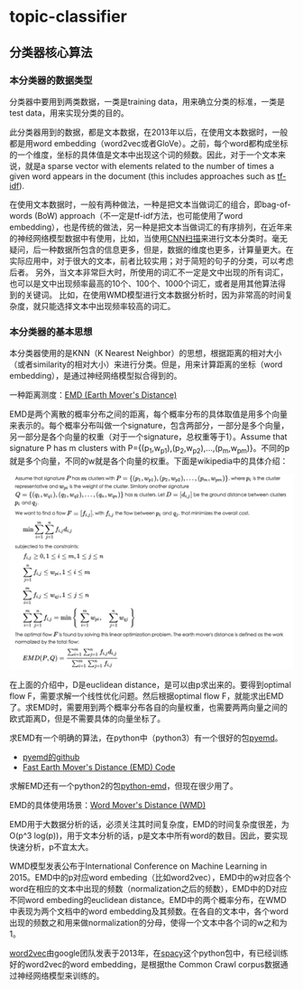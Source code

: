 # topic-classifier

## 分类器核心算法

### 本分类器的数据类型
分类器中要用到两类数据，一类是training data，用来确立分类的标准，一类是test data，用来实现分类的目的。

此分类器用到的数据，都是文本数据，在2013年以后，在使用文本数据时，一般都是用word embedding（word2vec或者GloVe）。之前，每个word都构成坐标的一个维度，坐标的具体值是文本中出现这个词的频数。因此，对于一个文本来说，就是a sparse vector with elements related to the number of times a given word appears in the document (this includes approaches such as [tf-idf](https://en.wikipedia.org/wiki/Tf%E2%80%93idf)).

在使用文本数据时，一般有两种做法，一种是把文本当做词汇的组合，即bag-of-words (BoW) approach（不一定是tf-idf方法，也可能使用了word embedding），也是传统的做法，另一种是把文本当做词汇的有序排列，在近年来的神经网络模型数据中有使用，比如，当使用[CNN扫描](https://github.com/dennybritz/cnn-text-classification-tf)来进行文本分类时。毫无疑问，后一种数据所包含的信息更多，但是，数据的维度也更多，计算量更大。在实际应用中，对于很大的文本，前者比较实用；对于简短的句子的分类，可以考虑后者。
另外，当文本非常巨大时，所使用的词汇不一定是文中出现的所有词汇，也可以是文中出现频率最高的10个、100个、1000个词汇，或者是用其他算法得到的关键词。
比如，在使用WMD模型进行文本数据分析时，因为非常高的时间复杂度，就只能选择文本中出现频率较高的词汇。


### 本分类器的基本思想
本分类器使用的是KNN（K Nearest Neighbor）的思想，根据距离的相对大小（或者similarity的相对大小）来进行分类。但是，用来计算距离的坐标（word embedding），是通过神经网络模型拟合得到的。

一种距离测度：[EMD (Earth Mover's Distance)](https://en.wikipedia.org/wiki/Earth_mover's_distance)

EMD是两个离散的概率分布之间的距离，每个概率分布的具体取值是用多个向量来表示的。每个概率分布叫做一个signature，包含两部分，一部分是多个向量，另一部分是各个向量的权重（对于一个signature，总权重等于1）。Assume that signature P has m clusters with P={(p<sub>1</sub>,w<sub>p1</sub>),(p<sub>2</sub>,w<sub>p2</sub>),...,(p<sub>m</sub>,w<sub>pm</sub>)}。不同的p就是多个向量，不同的w就是各个向量的权重。下面是wikipedia中的具体介绍：

![The definition of EMD](images/emd.png)

在上面的介绍中，D是euclidean distance，是可以由p求出来的。要得到optimal flow F，需要求解一个线性优化问题。然后根据optimal flow F，就能求出EMD了。求EMD时，需要用到两个概率分布各自的向量权重，也需要两两向量之间的欧式距离D，但是不需要具体的向量坐标了。

求EMD有一个明确的算法，在python中（python3）有一个很好的包[pyemd](https://pypi.python.org/pypi/pyemd)。
* [pyemd的github](https://github.com/wmayner/pyemd)
* [Fast Earth Mover's Distance (EMD) Code](http://www.ariel.ac.il/sites/ofirpele/fastemd/code/)

求解EMD还有一个python2的包[python-emd](https://github.com/pdinges/python-emd)，但现在很少用了。

EMD的具体使用场景：[Word Mover's Distance (WMD)](http://proceedings.mlr.press/v37/kusnerb15.pdf)

EMD用于大数据分析的话，必须关注其时间复杂度，EMD的时间复杂度很差，为O(p^3 log(p))，用于文本分析的话，p是文本中所有word的数目。因此，要实现快速分析，p不宜太大。

WMD模型发表公布于International Conference on Machine Learning in 2015。EMD中的p对应word embeding（比如word2vec），EMD中的w对应各个word在相应的文本中出现的频数（normalization之后的频数），EMD中的D对应不同word embeding的euclidean distance。EMD中的两个概率分布，在WMD中表现为两个文档中的word embedding及其频数。在各自的文本中，各个word出现的频数之和用来做normalization的分母，使得一个文本中各个词的w之和为1。

[word2vec](https://papers.nips.cc/paper/5021-distributed-representations-of-words-and-phrases-and-their-compositionality.pdf)由google团队发表于2013年，在[spacy](https://spacy.io/)这个python包中，有已经训练好的word2vec的word embedding，是根据the Common Crawl corpus数据通过神经网络模型来训练的。

